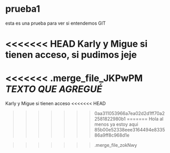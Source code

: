 # prueba1
esta es una prueba para ver si entendemos GIT

<<<<<<< HEAD
Karly y Migue si tienen acceso, si pudimos jeje
=======
<<<<<<< .merge_file_JKPwPM
*TEXTO QUE AGREGUÉ*
=======
Karly y Migue si tienen acceso
<<<<<<< HEAD
>>>>>>> 0aa311053966a7ea02d2d1ff70a22581822980b1
=======
Hola al menos ya estoy aqui
>>>>>>> 85b00e52338eee3164494e833586a9ff8c968d1e

>>>>>>> .merge_file_zokNwy
